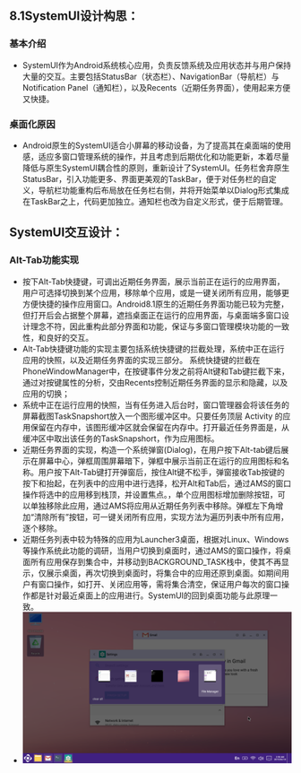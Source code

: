## 8.1SystemUI设计构思：
### 基本介绍
  - SystemUI作为Android系统核心应用，负责反馈系统及应用状态并与用户保持大量的交互。主要包括StatusBar（状态栏）、NavigationBar（导航栏）与Notification Panel（通知栏），以及Recents（近期任务界面），使用起来方便又快捷。
### 桌面化原因
  - Android原生的SystemUI适合小屏幕的移动设备，为了提高其在桌面端的使用感，适应多窗口管理系统的操作，并且考虑到后期优化和功能更新，本着尽量降低与原生SystemUI耦合性的原则，重新设计了SystemUI。任务栏舍弃原生StatusBar，引入功能更多、界面更美观的TaskBar，便于对任务栏的自定义，导航栏功能重构后布局放在任务栏右侧，并将开始菜单以Dialog形式集成在TaskBar之上，代码更加独立。通知栏也改为自定义形式，便于后期管理。

## SystemUI交互设计：
### Alt-Tab功能实现
  - 按下Alt-Tab快捷键，可调出近期任务界面，展示当前正在运行的应用界面，用户可选择切换到某个应用，移除单个应用，或是一键关闭所有应用，能够更方便快捷的操作应用窗口。Android8.1原生的近期任务界面功能已较为完整，但打开后会占据整个屏幕，遮挡桌面正在运行的应用界面，与桌面端多窗口设计理念不符，因此重构此部分界面和功能，保证与多窗口管理模块功能的一致性，和良好的交互。
  - Alt-Tab快捷键功能的实现主要包括系统快捷键的拦截处理，系统中正在运行应用的快照，以及近期任务界面的实现三部分。
系统快捷键的拦截在PhoneWindowManager中，在按键事件分发之前将Alt键和Tab键拦截下来，通过对按键属性的分析，交由Recents控制近期任务界面的显示和隐藏，以及应用的切换；
  - 系统中正在运行应用的快照，当有任务进入后台时，窗口管理器会将该任务的屏幕截图TaskSnapshort放入一个图形缓冲区中。只要任务顶层 Activity 的应用保留在内存中，该图形缓冲区就会保留在内存中。打开最近任务界面是，从缓冲区中取出该任务的TaskSnapshort，作为应用图标。
  - 近期任务界面的实现，构造一个系统弹窗(Dialog)，在用户按下Alt-tab键后展示在屏幕中心，弹框周围屏幕暗下，弹框中展示当前正在运行的应用图标和名称。用户按下Alt-Tab键打开弹窗后，按住Alt键不松手，弹窗接收Tab按键的按下和抬起，在列表中的应用中进行选择，松开Alt和Tab后，通过AMS的窗口操作将选中的应用移到栈顶，并设置焦点。，单个应用图标增加删除按钮，可以单独移除此应用，通过AMS将应用从近期任务列表中移除。弹框左下角增加“清除所有”按钮，可一键关闭所有应用，实现方法为遍历列表中所有应用，逐个移除。
  - 近期任务列表中较为特殊的应用为Launcher3桌面，根据对Linux、Windows等操作系统此功能的调研，当用户切换到桌面时，通过AMS的窗口操作，将桌面所有应用保存到集合中，并移动到BACKGROUND_TASK栈中，使其不再显示，仅展示桌面，再次切换到桌面时，将集合中的应用还原到桌面。如期间用户有窗口操作，如打开、关闭应用等，需将集合清空，保证用户每次的窗口操作都是针对最近桌面上的应用进行。SystemUI的回到桌面功能与此原理一致。
  - ![](https://github.com/openthos/systemui-analysis/blob/master/ImageView/alt-tab.png)

